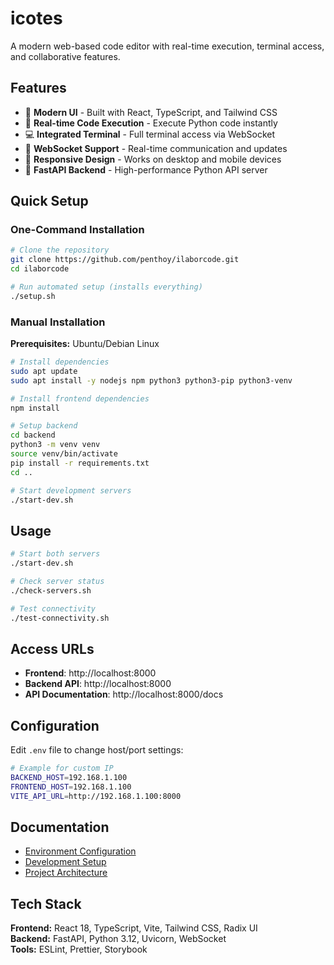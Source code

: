# icotes

A modern web-based code editor with real-time execution, terminal access, and collaborative features.

## Features

- 🎨 **Modern UI** - Built with React, TypeScript, and Tailwind CSS
- 🚀 **Real-time Code Execution** - Execute Python code instantly
- 💻 **Integrated Terminal** - Full terminal access via WebSocket
- 🔌 **WebSocket Support** - Real-time communication and updates
- 📱 **Responsive Design** - Works on desktop and mobile devices
- 🔧 **FastAPI Backend** - High-performance Python API server

## Quick Setup

### One-Command Installation

```bash
# Clone the repository
git clone https://github.com/penthoy/ilaborcode.git
cd ilaborcode

# Run automated setup (installs everything)
./setup.sh
```

### Manual Installation

**Prerequisites:** Ubuntu/Debian Linux

```bash
# Install dependencies
sudo apt update
sudo apt install -y nodejs npm python3 python3-pip python3-venv

# Install frontend dependencies
npm install

# Setup backend
cd backend
python3 -m venv venv
source venv/bin/activate
pip install -r requirements.txt
cd ..

# Start development servers
./start-dev.sh
```

## Usage

```bash
# Start both servers
./start-dev.sh

# Check server status
./check-servers.sh

# Test connectivity
./test-connectivity.sh
```

## Access URLs

- **Frontend**: http://localhost:8000
- **Backend API**: http://localhost:8000  
- **API Documentation**: http://localhost:8000/docs

## Configuration

Edit `.env` file to change host/port settings:

```bash
# Example for custom IP
BACKEND_HOST=192.168.1.100
FRONTEND_HOST=192.168.1.100
VITE_API_URL=http://192.168.1.100:8000
```

## Documentation

- [Environment Configuration](docs/environment-configuration.md)
- [Development Setup](SETUP.md)
- [Project Architecture](docs/architecture.md)

## Tech Stack

**Frontend:** React 18, TypeScript, Vite, Tailwind CSS, Radix UI  
**Backend:** FastAPI, Python 3.12, Uvicorn, WebSocket  
**Tools:** ESLint, Prettier, Storybook
